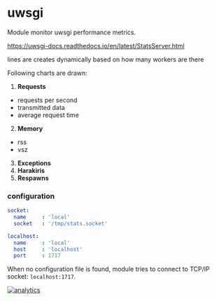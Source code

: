 # uwsgi

Module monitor uwsgi performance metrics.

https://uwsgi-docs.readthedocs.io/en/latest/StatsServer.html

lines are creates dynamically based on how many workers are there

Following charts are drawn:

1. **Requests**
 * requests per second
 * transmitted data
 * average request time

2. **Memory**
 * rss
 * vsz

3. **Exceptions**
4. **Harakiris**
5. **Respawns**

### configuration

```yaml
socket:
  name     : 'local'
  socket   : '/tmp/stats.socket'

localhost:
  name     : 'local'
  host     : 'localhost'
  port     : 1717
```

When no configuration file is found, module tries to connect to TCP/IP socket: `localhost:1717`.

[![analytics](https://www.google-analytics.com/collect?v=1&aip=1&t=pageview&_s=1&ds=github&dr=https%3A%2F%2Fgithub.com%2Fnetdata%2Fnetdata&dl=https%3A%2F%2Fmy-netdata.io%2Fgithub.%2Fcollectors%2Fpython.d.plugin%2Fuwsgi%2FREADME&_u=MAC~&cid=5792dfd7-8dc4-476b-af31-da2fdb9f93d2&tid=UA-64295674-3)]()
